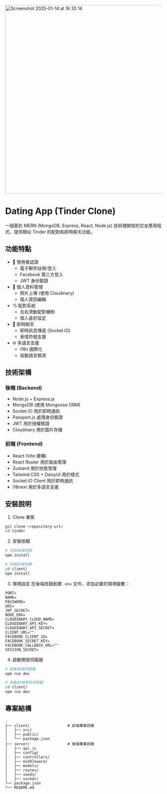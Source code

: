 
<img width="606" alt="Screenshot 2025-01-14 at 16 33 14" src="https://github.com/user-attachments/assets/66e3cc2d-3e8f-4104-afcc-681f022ac784" />

# Dating App (Tinder Clone)

一個基於 MERN (MongoDB, Express, React, Node.js) 技術棧開發的交友應用程式，提供類似 Tinder 的配對和即時聊天功能。

## 功能特點

- 🔐 使用者認證
  - 電子郵件註冊/登入
  - Facebook 第三方登入
  - JWT 身份驗證
- 👥 個人資料管理
  - 照片上傳 (使用 Cloudinary)
  - 個人資訊編輯
- 💘 配對系統
  - 左右滑動配對機制
  - 個人喜好設定
- 💬 即時聊天
  - 即時訊息傳遞 (Socket.IO)
  - 表情符號支援
- 🌐 多語言支援
  - i18n 國際化
  - 自動語言檢測

## 技術架構

### 後端 (Backend)
- Node.js + Express.js
- MongoDB (使用 Mongoose ORM)
- Socket.IO 用於即時通訊
- Passport.js 處理身份驗證
- JWT 用於授權驗證
- Cloudinary 用於圖片存儲

### 前端 (Frontend)
- React (Vite 建構)
- React Router 用於路由管理
- Zustand 用於狀態管理
- Tailwind CSS + DaisyUI 用於樣式
- Socket.IO Client 用於即時通訊
- i18next 用於多語言支援

## 安裝說明

1. Clone 專案
```bash
git clone <repository-url>
cd tinder
```

2. 安裝依賴
```bash
# 安裝後端依賴
npm install

# 安裝前端依賴
cd client/
npm install
```

3. 環境設定
在後端目錄創建 `.env` 文件，添加必要的環境變數：
```env
PORT=
NAME=
PASSWORD=
URI=
JWT_SECRET=
NODE_ENV=
CLOUDINARY_CLOUD_NAME=
CLOUDINARY_API_KEY=
CLOUDINARY_API_SECRET=
CLIENT_URL=""
FACEBOOK_CLIENT_ID=
FACEBOOK_SECRET_KEY=
FACEBOOK_CALLBACK_URL=""
SESSION_SECRET=
```

4. 啟動開發伺服器
```bash
# 啟動後端伺服器
npm run dev

# 啟動前端開發伺服器
cd client/
npm run dev
```

## 專案結構
```
.
├── client/                 # 前端專案目錄
│   ├── src/
│   ├── public/
│   └── package.json
├── server/                 # 後端專案目錄
│   ├── api.js
│   ├── config/
│   ├── controllers/
│   ├── middleware/
│   ├── models/
│   ├── routes/
│   ├── seeds/
│   ├── socket/
└── package.json
└── README.md
```
